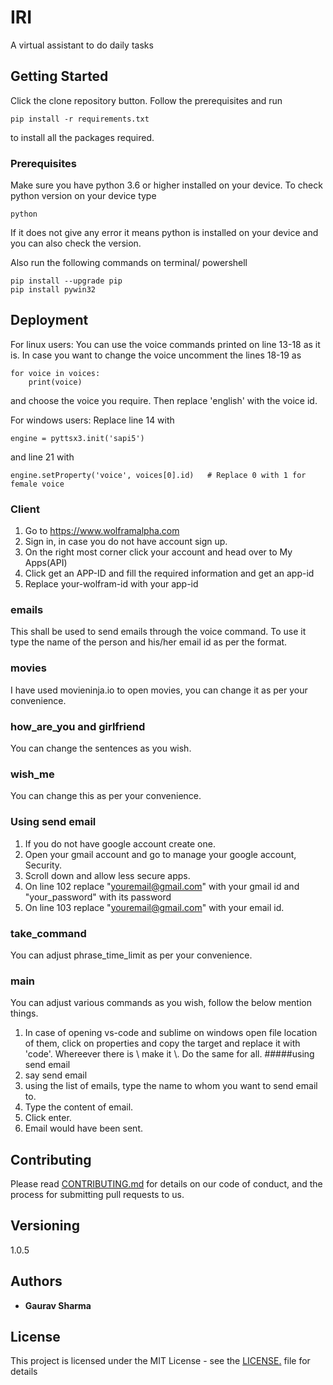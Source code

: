 # IRI

A virtual assistant to do daily tasks

## Getting Started

Click the clone repository button. Follow the prerequisites and run 
```
pip install -r requirements.txt
```

to install all the packages required.

### Prerequisites

Make sure you have python 3.6 or higher installed on your device. To check 
python version on your device type

```
python
```
If it does not give any error it means python is installed on your device
and you can also check the version.

Also run the following commands on terminal/ powershell
```
pip install --upgrade pip
pip install pywin32
```
## Deployment

For linux users: You can use the voice commands printed on line 13-18 as it is. In case you want to change the voice
uncomment the lines 18-19 as
```
for voice in voices:
    print(voice)
```
and choose the voice you require. Then replace 'english' with the voice id.

For windows users: Replace line 14 with
```
engine = pyttsx3.init('sapi5')
```
and line 21 with
```
engine.setProperty('voice', voices[0].id)   # Replace 0 with 1 for female voice
```
### Client
1) Go to https://www.wolframalpha.com
2) Sign in, in case you do not have account sign up.
3) On the right most corner click your account and head over to My Apps(API)
4) Click get an APP-ID and fill the required information and get an app-id
5) Replace your-wolfram-id with your app-id

### emails
This shall be used to send emails through the voice command. To use it
type the name of the person and his/her email id as per the format.

### movies
I have used movieninja.io to open movies, you can change it as per your convenience.

### how_are_you and girlfriend
You can change the sentences as you wish.

### wish_me
You can change this as per your convenience. 

### Using send email 
1) If you do not have google account create one.
2) Open your gmail account and go to manage your google account, Security.
3) Scroll down and allow less secure apps.
4) On line 102 replace "youremail@gmail.com" with your gmail id and "your_password" with its password
5) On line 103 replace "youremail@gmail.com" with your email id.

### take_command
You can adjust phrase_time_limit as per your convenience.

### main
You can adjust various commands as you wish, follow the below mention things.
1) In case of opening vs-code and sublime on windows open file location 
of them, click on properties and copy the target and replace it with 'code'. 
Whereever there is \ make it \\. Do the same for all.
#####using send email
1) say send email
2) using the list of emails, type the name to whom you want to send email to.
3) Type the content of email.
4) Click enter.
5) Email would have been sent.

## Contributing

Please read [CONTRIBUTING.md](https://github.com/Leovaldez42/IRI/blob/master/CONTRIBUTING.md) for details on our code of conduct, and the process for submitting pull requests to us.

## Versioning

1.0.5

## Authors

* **Gaurav Sharma** 

## License

This project is licensed under the MIT License - see the [LICENSE.](LICENSE) file for details

